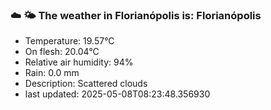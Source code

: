 ### ☁️ 🌤️  The weather in Florianópolis is: Florianópolis

- Temperature: 19.57°C
- On flesh: 20.04°C
- Relative air humidity: 94%
- Rain: 0.0 mm
- Description: Scattered clouds
- last updated: 2025-05-08T08:23:48.356930
